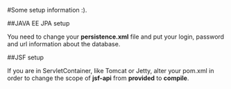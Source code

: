 #Some setup information :).

##JAVA EE JPA setup

You need to change your **persistence.xml** file and put your login, password and url information about the database.
  	
##JSF setup

If you are in ServletContainer, like Tomcat or Jetty, alter your pom.xml in order to change the scope of **jsf-api** from
**provided** to **compile**.
  	

